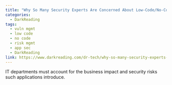 ```yaml
---
title: "Why So Many Security Experts Are Concerned About Low-Code/No-Code Apps"
categories:
  - DarkReading
tags:
  - vuln mgmt
  - low code
  - no code
  - risk mgmt
  - app sec
  - DarkReading
link: https://www.darkreading.com/dr-tech/why-so-many-security-experts-are-concerned-about-low-code-no-code-apps
---
```


IT departments must account for the business impact and security risks such applications introduce.
